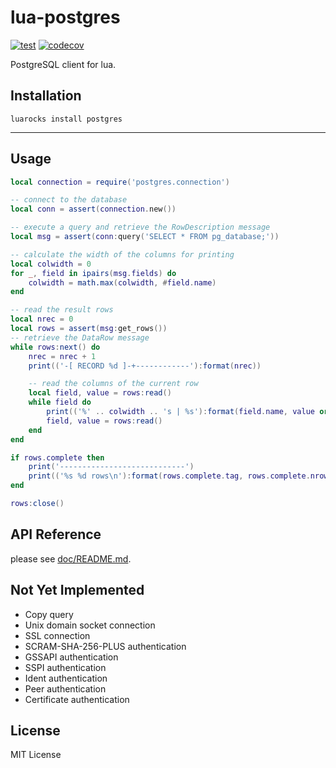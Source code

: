 lua-postgres
====

[![test](https://github.com/mah0x211/lua-postgres/actions/workflows/test.yml/badge.svg)](https://github.com/mah0x211/lua-postgres/actions/workflows/test.yml)
[![codecov](https://codecov.io/gh/mah0x211/lua-postgres/branch/master/graph/badge.svg)](https://codecov.io/gh/mah0x211/lua-postgres)

PostgreSQL client for lua.


## Installation

```
luarocks install postgres
```

***

## Usage

```lua
local connection = require('postgres.connection')

-- connect to the database
local conn = assert(connection.new())

-- execute a query and retrieve the RowDescription message
local msg = assert(conn:query('SELECT * FROM pg_database;'))

-- calculate the width of the columns for printing
local colwidth = 0
for _, field in ipairs(msg.fields) do
    colwidth = math.max(colwidth, #field.name)
end

-- read the result rows
local nrec = 0
local rows = assert(msg:get_rows())
-- retrieve the DataRow message  
while rows:next() do
    nrec = nrec + 1
    print(('-[ RECORD %d ]-+------------'):format(nrec))

    -- read the columns of the current row
    local field, value = rows:read()
    while field do
        print(('%' .. colwidth .. 's | %s'):format(field.name, value or ''))
        field, value = rows:read()
    end
end

if rows.complete then
    print('----------------------------')
    print(('%s %d rows\n'):format(rows.complete.tag, rows.complete.nrow))
end

rows:close()
```


## API Reference

please see [doc/README.md](doc/README.md).


## Not Yet Implemented

- Copy query
- Unix domain socket connection
- SSL connection
- SCRAM-SHA-256-PLUS authentication
- GSSAPI authentication
- SSPI authentication
- Ident authentication
- Peer authentication
- Certificate authentication


## License

MIT License



